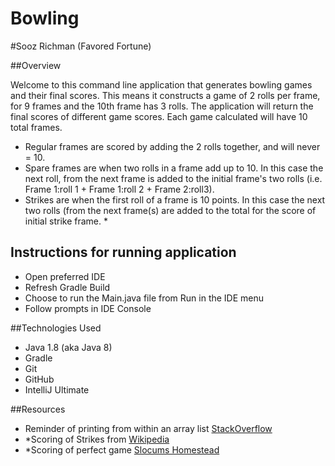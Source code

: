 # Bowling

#Sooz Richman (Favored Fortune)

##Overview

Welcome to this command line application that generates bowling games and their final scores.
This means it constructs a game of 2 rolls per frame, for 9 frames and the 10th frame has 3 rolls.
The application will return the final scores of different game scores. Each game calculated will have 10 total frames.

- Regular frames are scored by adding the 2 rolls together, and will never = 10.
- Spare frames are when two rolls in a frame add up to 10. In this case the next roll, from the next frame is added 
to the initial frame's two rolls (i.e. Frame 1:roll 1 + Frame 1:roll 2 + Frame 2:roll3).
- Strikes are when the first roll of a frame is 10 points. In this case the next two rolls (from the next frame(s) 
are added to the total for the score of initial strike frame. *


## Instructions for running application

- Open preferred IDE
- Refresh Gradle Build
- Choose to run the Main.java file from Run in the IDE menu
- Follow prompts in IDE Console


##Technologies Used

- Java 1.8 (aka Java 8)
- Gradle
- Git
- GitHub
- IntelliJ Ultimate

##Resources

- Reminder of printing from within an array list [StackOverflow](https://stackoverflow.com/questions/10168066/how-to-print-out-all-the-elements-of-a-list-in-java)
- *Scoring of Strikes from [Wikipedia](https://en.wikipedia.org/wiki/Strike_(bowling))
- *Scoring of perfect game [Slocums Homestead](http://slocums.homestead.com/gamescore.html)

